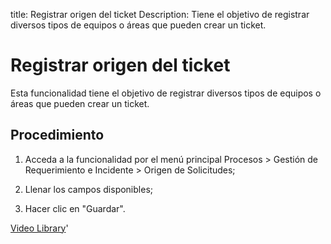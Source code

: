 title:  Registrar origen del ticket 
Description: Tiene el objetivo de registrar diversos tipos de equipos o áreas que pueden crear un ticket. 
# Registrar origen del ticket

Esta funcionalidad tiene el objetivo de registrar diversos tipos de equipos o áreas que pueden crear un ticket.

Procedimiento
-------------

1.  Acceda a la funcionalidad por el menú principal Procesos \> Gestión de
    Requerimiento e Incidente \> Origen de Solicitudes;

2.  Llenar los campos disponibles;

3.  Hacer clic en "Guardar".

<i class='fa fa-youtube-play  fa-2x' style='color:#97ce17;vertical-align: middle;'> </i> [Video Library](https://www.youtube.com/playlist?list=PLB5qK2uzf2ROfIFL9F-3s-gomHNzudBEy)'

<!-- !!! tip "About"

    <b>Product/Version:</b> CITSmart | 8.00 &nbsp;&nbsp;
    <b>Updated:</b>01/25/2019 – Larissa Lourenço
